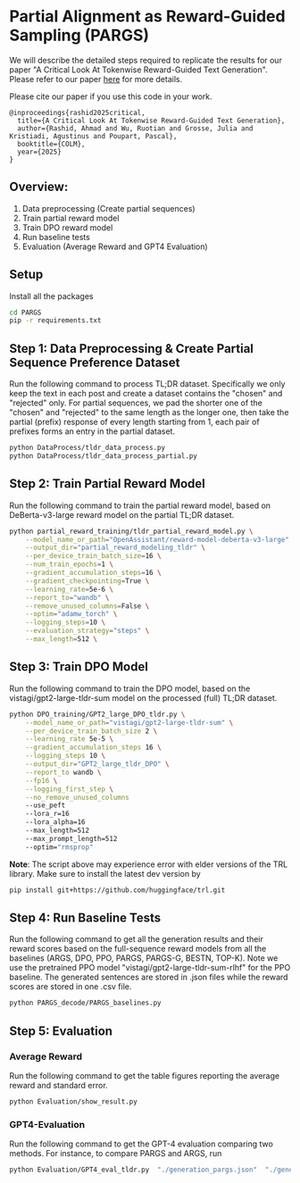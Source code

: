 # Partial Alignment as Reward-Guided Sampling (PARGS)

We will describe the detailed steps required to replicate the results for our paper "A Critical Look At Tokenwise
Reward-Guided Text Generation". Please refer to our paper [here](https://arxiv.org/abs/2406.07780) for more details.

Please cite our paper if you use this code in your work.

```
@inproceedings{rashid2025critical,
  title={A Critical Look At Tokenwise Reward-Guided Text Generation},
  author={Rashid, Ahmad and Wu, Ruotian and Grosse, Julia and Kristiadi, Agustinus and Poupart, Pascal},
  booktitle={COLM},
  year={2025}
}
```

## Overview:
1. Data preprocessing (Create partial sequences)
2. Train partial reward model
3. Train DPO reward model
4. Run baseline tests
5. Evaluation (Average Reward and GPT4 Evaluation)

## Setup
Install all the packages

```bash
cd PARGS
pip -r requirements.txt
```

## Step 1: Data Preprocessing & Create Partial Sequence Preference Dataset
Run the following command to process TL;DR dataset. Specifically we only keep the text in each post and create a dataset contains the "chosen" and "rejected" only. For partial sequences, we pad the shorter one of the "chosen" and "rejected" to the same length as the longer one, then take the partial (prefix) response of every length starting from 1, each pair of prefixes forms an entry in the partial dataset. 

```bash
python DataProcess/tldr_data_process.py
python DataProcess/tldr_data_process_partial.py
```

## Step 2: Train Partial Reward Model
Run the following command to train the partial reward model, based on DeBerta-v3-large reward model on the partial TL;DR dataset.
```bash
python partial_reward_training/tldr_partial_reward_model.py \
    --model_name_or_path="OpenAssistant/reward-model-deberta-v3-large" \
    --output_dir="partial_reward_modeling_tldr" \
    --per_device_train_batch_size=16 \
    --num_train_epochs=1 \
    --gradient_accumulation_steps=16 \
    --gradient_checkpointing=True \
    --learning_rate=5e-6 \
    --report_to="wandb" \
    --remove_unused_columns=False \
    --optim="adamw_torch" \
    --logging_steps=10 \
    --evaluation_strategy="steps" \
    --max_length=512 \
```

## Step 3: Train DPO Model
Run the following command to train the DPO model, based on the vistagi/gpt2-large-tldr-sum model on the processed (full) TL;DR dataset.

```bash
python DPO_training/GPT2_large_DPO_tldr.py \
    --model_name_or_path="vistagi/gpt2-large-tldr-sum" \
    --per_device_train_batch_size 2 \
    --learning_rate 5e-5 \
    --gradient_accumulation_steps 16 \
    --logging_steps 10 \
    --output_dir="GPT2_large_tldr_DPO" \
    --report_to wandb \
    --fp16 \
    --logging_first_step \
    --no_remove_unused_columns
    --use_peft 
    --lora_r=16 
    --lora_alpha=16 
    --max_length=512 
    --max_prompt_length=512
    --optim="rmsprop"
```

**Note**: The script above may experience error with elder versions of the TRL library. Make sure to install the latest dev version by 
```bash
pip install git+https://github.com/huggingface/trl.git
```


## Step 4: Run Baseline Tests
Run the following command to get all the generation results and their reward scores based on the full-sequence reward models from all the baselines (ARGS, DPO, PPO, PARGS, PARGS-G, BESTN, TOP-K). Note we use the pretrained PPO model "vistagi/gpt2-large-tldr-sum-rlhf" for the PPO baseline. The generated sentences are stored in .json files while the reward scores are stored in one .csv file.
```bash
python PARGS_decode/PARGS_baselines.py
```

## Step 5: Evaluation
### Average Reward
Run the following command to get the table figures reporting the average reward and standard error.
```bash
python Evaluation/show_result.py
```

### GPT4-Evaluation
Run the following command to get the GPT-4 evaluation comparing two methods. For instance, to compare PARGS and ARGS, run
```bash
python Evaluation/GPT4_eval_tldr.py  "./generation_pargs.json"  "./generation_args.jso"
```




